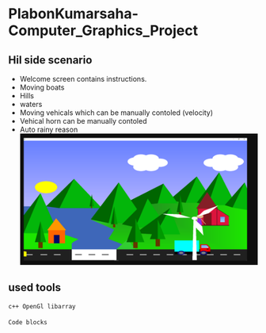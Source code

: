 # PlabonKumarsaha-Computer_Graphics_Project

## Hil side scenario
- Welcome screen contains instructions.
- Moving boats
- Hills
- waters
- Moving vehicals which can be manually contoled (velocity)
- Vehical horn can be manually contoled
- Auto rainy reason
![Hill Side Day](https://github.com/PlabonKumarsaha/Computer_Graphics_Project/blob/master/img/HillSideDay.png)

## used tools

```
c++ OpenGl libarray

Code blocks

```
